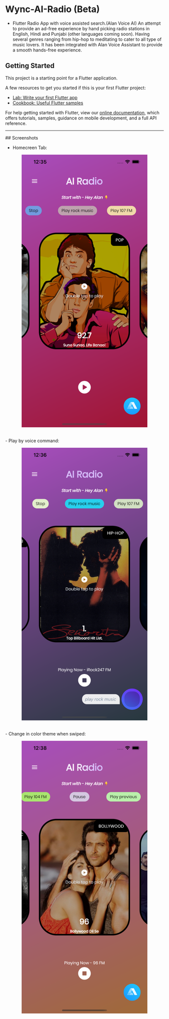 # Wync-AI-Radio (Beta)

- Flutter Radio App with voice assisted search.(Alan Voice AI)
An attempt to provide an ad-free experience by hand picking radio stations in English, Hindi and Punjabi (other languages coming soon).
Having several genres ranging from hip-hop to meditating to cater to all type of music lovers.
It has been integrated with Alan Voice Assistant to provide a smooth hands-free experience.

## Getting Started

This project is a starting point for a Flutter application.

A few resources to get you started if this is your first Flutter project:

- [Lab: Write your first Flutter app](https://flutter.dev/docs/get-started/codelab)
- [Cookbook: Useful Flutter samples](https://flutter.dev/docs/cookbook)

For help getting started with Flutter, view our
[online documentation](https://flutter.dev/docs), which offers tutorials,
samples, guidance on mobile development, and a full API reference.
<hr>
## Screenshots

- Homecreen Tab:
<p align="center">
  <img src="https://github.com/mps01/Wync-AI-Radio/blob/74f15f83597f790532796299da8378aa9b1a4eee/screenshots/homepage.png?raw=truer_tab.png?raw=true"  alt="Homescreen Tab image" width=400/>
</p>
<br>
- Play by voice command:
<p align="center">
  <img src="https://github.com/mps01/Wync-AI-Radio/blob/74f15f83597f790532796299da8378aa9b1a4eee/screenshots/voice_play.png?raw=true" alt="Voice Play image"
       width=400/>
</p>
<br>
- Change in color theme when swiped:
<p align="center">
  <img src="https://github.com/mps01/Wync-AI-Radio/blob/74f15f83597f790532796299da8378aa9b1a4eee/screenshots/back_color_change.png?raw=true" alt="Color Theme image" width=400/>
</p>
<br>
